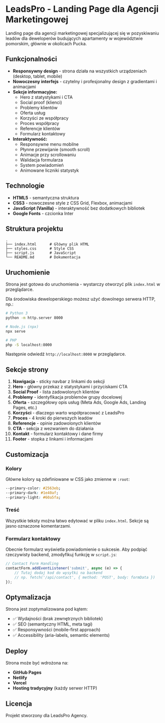 # LeadsPro - Landing Page dla Agencji Marketingowej

Landing page dla agencji marketingowej specjalizującej się w pozyskiwaniu leadów dla deweloperów budujących apartamenty w województwie pomorskim, głównie w okolicach Pucka.

## Funkcjonalności

- **Responsywny design** - strona działa na wszystkich urządzeniach (desktop, tablet, mobile)
- **Nowoczesny interfejs** - czytelny i profesjonalny design z gradientami i animacjami
- **Sekcje informacyjne:**
  - Hero z statystykami i CTA
  - Social proof (klienci)
  - Problemy klientów
  - Oferta usług
  - Korzyści ze współpracy
  - Proces współpracy
  - Referencje klientów
  - Formularz kontaktowy
- **Interaktywność:**
  - Responsywne menu mobilne
  - Płynne przewijanie (smooth scroll)
  - Animacje przy scrollowaniu
  - Walidacja formularza
  - System powiadomień
  - Animowane liczniki statystyk

## Technologie

- **HTML5** - semantyczna struktura
- **CSS3** - nowoczesne style z CSS Grid, Flexbox, animacjami
- **JavaScript (Vanilla)** - interaktywność bez dodatkowych bibliotek
- **Google Fonts** - czcionka Inter

## Struktura projektu

```
.
├── index.html      # Główny plik HTML
├── styles.css      # Style CSS
├── script.js       # JavaScript
└── README.md       # Dokumentacja
```

## Uruchomienie

Strona jest gotowa do uruchomienia - wystarczy otworzyć plik `index.html` w przeglądarce.

Dla środowiska deweloperskiego możesz użyć dowolnego serwera HTTP, np.:

```bash
# Python 3
python -m http.server 8000

# Node.js (npx)
npx serve

# PHP
php -S localhost:8000
```

Następnie odwiedź `http://localhost:8000` w przeglądarce.

## Sekcje strony

1. **Nawigacja** - sticky navbar z linkami do sekcji
2. **Hero** - główny przekaz z statystykami i przyciskami CTA
3. **Social Proof** - lista zadowolonych klientów
4. **Problemy** - identyfikacja problemów grupy docelowej
5. **Oferta** - szczegółowy opis usług (Meta Ads, Google Ads, Landing Pages, etc.)
6. **Korzyści** - dlaczego warto współpracować z LeadsPro
7. **Proces** - 4 kroki do pierwszych leadów
8. **Referencje** - opinie zadowolonych klientów
9. **CTA** - sekcja z wezwaniem do działania
10. **Kontakt** - formularz kontaktowy i dane firmy
11. **Footer** - stopka z linkami i informacjami

## Customizacja

### Kolory

Główne kolory są zdefiniowane w CSS jako zmienne w `:root`:

```css
--primary-color: #2563eb;
--primary-dark: #1e40af;
--primary-light: #60a5fa;
```

### Treść

Wszystkie teksty można łatwo edytować w pliku `index.html`. Sekcje są jasno oznaczone komentarzami.

### Formularz kontaktowy

Obecnie formularz wyświetla powiadomienie o sukcesie. Aby podpiąć rzeczywisty backend, zmodyfikuj funkcję w `script.js`:

```javascript
// Contact Form Handling
contactForm.addEventListener('submit', async (e) => {
    // Tutaj dodaj kod do wysyłki na backend
    // np. fetch('/api/contact', { method: 'POST', body: formData })
});
```

## Optymalizacja

Strona jest zoptymalizowana pod kątem:
- ✅ Wydajności (brak zewnętrznych bibliotek)
- ✅ SEO (semantyczny HTML, meta tagi)
- ✅ Responsywności (mobile-first approach)
- ✅ Accessibility (aria-labels, semantic elements)

## Deploy

Strona może być wdrożona na:
- **GitHub Pages**
- **Netlify**
- **Vercel**
- **Hosting tradycyjny** (każdy serwer HTTP)

## Licencja

Projekt stworzony dla LeadsPro Agency.
